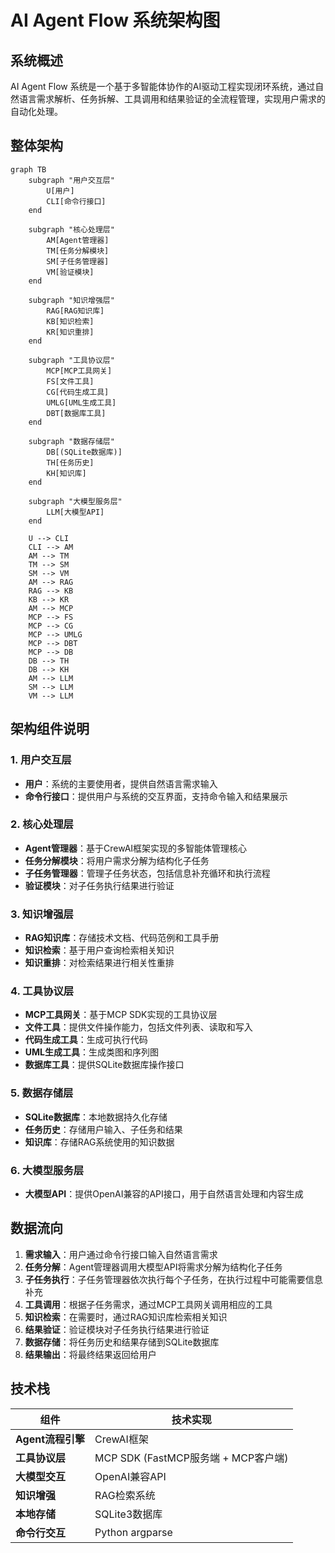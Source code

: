 # AI Agent Flow 系统架构图

## 系统概述

AI Agent Flow 系统是一个基于多智能体协作的AI驱动工程实现闭环系统，通过自然语言需求解析、任务拆解、工具调用和结果验证的全流程管理，实现用户需求的自动化处理。

## 整体架构

```mermaid
graph TB
    subgraph "用户交互层"
        U[用户]
        CLI[命令行接口]
    end
    
    subgraph "核心处理层"
        AM[Agent管理器]
        TM[任务分解模块]
        SM[子任务管理器]
        VM[验证模块]
    end
    
    subgraph "知识增强层"
        RAG[RAG知识库]
        KB[知识检索]
        KR[知识重排]
    end
    
    subgraph "工具协议层"
        MCP[MCP工具网关]
        FS[文件工具]
        CG[代码生成工具]
        UMLG[UML生成工具]
        DBT[数据库工具]
    end
    
    subgraph "数据存储层"
        DB[(SQLite数据库)]
        TH[任务历史]
        KH[知识库]
    end
    
    subgraph "大模型服务层"
        LLM[大模型API]
    end
    
    U --> CLI
    CLI --> AM
    AM --> TM
    TM --> SM
    SM --> VM
    AM --> RAG
    RAG --> KB
    KB --> KR
    AM --> MCP
    MCP --> FS
    MCP --> CG
    MCP --> UMLG
    MCP --> DBT
    MCP --> DB
    DB --> TH
    DB --> KH
    AM --> LLM
    SM --> LLM
    VM --> LLM
```

## 架构组件说明

### 1. 用户交互层
- **用户**：系统的主要使用者，提供自然语言需求输入
- **命令行接口**：提供用户与系统的交互界面，支持命令输入和结果展示

### 2. 核心处理层
- **Agent管理器**：基于CrewAI框架实现的多智能体管理核心
- **任务分解模块**：将用户需求分解为结构化子任务
- **子任务管理器**：管理子任务状态，包括信息补充循环和执行流程
- **验证模块**：对子任务执行结果进行验证

### 3. 知识增强层
- **RAG知识库**：存储技术文档、代码范例和工具手册
- **知识检索**：基于用户查询检索相关知识
- **知识重排**：对检索结果进行相关性重排

### 4. 工具协议层
- **MCP工具网关**：基于MCP SDK实现的工具协议层
- **文件工具**：提供文件操作能力，包括文件列表、读取和写入
- **代码生成工具**：生成可执行代码
- **UML生成工具**：生成类图和序列图
- **数据库工具**：提供SQLite数据库操作接口

### 5. 数据存储层
- **SQLite数据库**：本地数据持久化存储
- **任务历史**：存储用户输入、子任务和结果
- **知识库**：存储RAG系统使用的知识数据

### 6. 大模型服务层
- **大模型API**：提供OpenAI兼容的API接口，用于自然语言处理和内容生成

## 数据流向

1. **需求输入**：用户通过命令行接口输入自然语言需求
2. **任务分解**：Agent管理器调用大模型API将需求分解为结构化子任务
3. **子任务执行**：子任务管理器依次执行每个子任务，在执行过程中可能需要信息补充
4. **工具调用**：根据子任务需求，通过MCP工具网关调用相应的工具
5. **知识检索**：在需要时，通过RAG知识库检索相关知识
6. **结果验证**：验证模块对子任务执行结果进行验证
7. **数据存储**：将任务历史和结果存储到SQLite数据库
8. **结果输出**：将最终结果返回给用户

## 技术栈

| 组件 | 技术实现 |
|------|----------|
| **Agent流程引擎** | CrewAI框架 | 
| **工具协议层** | MCP SDK (FastMCP服务端 + MCP客户端) | 
| **大模型交互** | OpenAI兼容API |
| **知识增强** | RAG检索系统 | 
| **本地存储** | SQLite3数据库 | 
| **命令行交互** | Python argparse |
